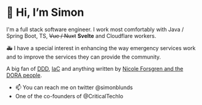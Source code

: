 # 👋 Hi, I’m Simon

I'm a full stack software engineer.
I work most comfortably with Java / Spring Boot, TS, ~~Vue / Nuxt~~ **Svelte** and Cloudflare workers.

🚑 I have a special interest in enhancing the way emergency services work and to improve the services they can provide the community.

A big fan of [DDD](https://martinfowler.com/bliki/DomainDrivenDesign.html), [IaC](https://www.terraform.io/) and anything written by [Nicole Forsgren and the DORA people](https://nicolefv.com/).

- 📫 You can reach me on twitter @simonblunds
- One of the co-founders of @CriticalTechIo
